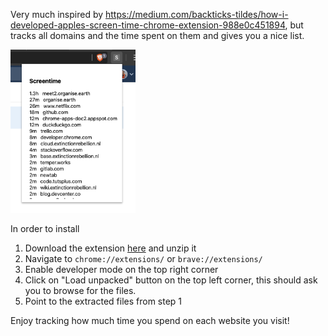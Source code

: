 Very much inspired by https://medium.com/backticks-tildes/how-i-developed-apples-screen-time-chrome-extension-988e0c451894, but tracks all domains and the time spent on them and gives you a nice list.

<img src="screenshot.png" width="200" />

In order to install 

1. Download the extension [here](https://gitlab.com/madhums/screentime/-/archive/master/screentime-master.zip) and unzip it
2. Navigate to `chrome://extensions/` or `brave://extensions/`
3. Enable developer mode on the top right corner
4. Click on "Load unpacked" button on the top left corner, this should ask you to browse for the files.
5. Point to the extracted files from step 1

Enjoy tracking how much time you spend on each website you visit!
